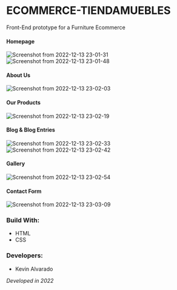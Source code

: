 # ECOMMERCE-TIENDAMUEBLES
Front-End prototype for a Furniture Ecommerce

#### Homepage
![Screenshot from 2022-12-13 23-01-31](https://user-images.githubusercontent.com/103754829/207510544-95fa7697-d5fd-4aef-8615-62b78893efd3.png)
![Screenshot from 2022-12-13 23-01-48](https://user-images.githubusercontent.com/103754829/207510450-5c38fdae-78bd-48b5-b1de-bfb6df6931ee.png)


#### About Us
![Screenshot from 2022-12-13 23-02-03](https://user-images.githubusercontent.com/103754829/207510615-67caa15d-05d9-43da-9064-a466f80114a2.png)


#### Our Products
![Screenshot from 2022-12-13 23-02-19](https://user-images.githubusercontent.com/103754829/207510641-2b83a626-9c44-4e77-afaf-1c647e2111e2.png)


#### Blog & Blog Entries
![Screenshot from 2022-12-13 23-02-33](https://user-images.githubusercontent.com/103754829/207510709-2b808b95-9ef7-43ae-9ec1-fa849a80e07c.png)
![Screenshot from 2022-12-13 23-02-42](https://user-images.githubusercontent.com/103754829/207510712-9459be1a-c9ce-469e-b4ca-a251872ebc8e.png)


#### Gallery
![Screenshot from 2022-12-13 23-02-54](https://user-images.githubusercontent.com/103754829/207510804-48e3ebc6-60d5-40b4-913a-4d6bcc00fe32.png)


#### Contact Form
![Screenshot from 2022-12-13 23-03-09](https://user-images.githubusercontent.com/103754829/207510842-dd0aa1d7-1133-4614-9b24-468188c0913b.png)


### Build With:
* HTML
* CSS

### Developers:
* Kevin Alvarado

_Developed in 2022_
